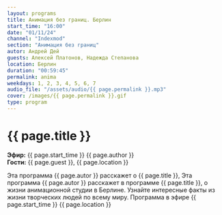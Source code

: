 ```yaml
---
layout: programs
title: Анимация без границ. Берлин
start_time: "16:00"
date: "01/11/24"
channel: "Indexmod"
section: "Анимация без границ"
autor: Андрей Дей
guests: Алексей Платонов, Надежда Степанова
location: Берлин
duration: "00:59:45"
permalink: anima
weekdays: 1, 2, 3, 4, 5, 6, 7
audio_file: "/assets/audio/{{ page.permalink }}.mp3"
cover: /images/{{ page.permalink }}.gif
type: program
---
```


# {{ page.title }}

**Эфир:** {{ page.start_time }} {{ page.author }}  
**Гости:** {{ page.guest }}, {{ page.location }}

Эта программа {{ page.autor }} расскажет о {{ page.title }}, Эта программа {{ page.autor }} расскажет в программе {{ page.title }}, о жизни анимационной студии в Берлине. Узнайте интересные факты из жизни творческих людей по всему миру. Программа в эфире {{ page.start_time }} {{ page.location }}
